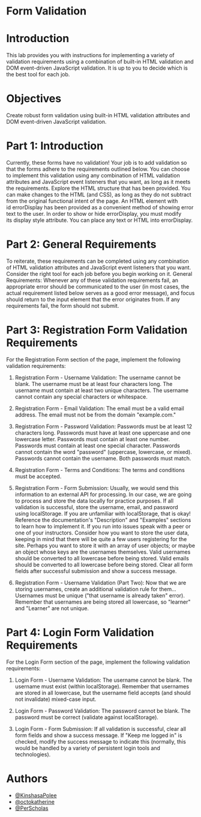 # Form Validation

# Introduction
This lab provides you with instructions for implementing a variety of validation requirements using a combination of built-in HTML validation and DOM event-driven JavaScript validation. It is up to you to decide which is the best tool for each job.

# Objectives
Create robust form validation using built-in HTML validation attributes and DOM event-driven JavaScript validation.

# Part 1: Introduction
Currently, these forms have no validation! Your job is to add validation so that the forms adhere to the requirements outlined below. You can choose to implement this validation using any combination of HTML validation attributes and JavaScript event listeners that you want, as long as it meets the requirements.
Explore the HTML structure that has been provided. You can make changes to the HTML (and CSS), as long as they do not subtract from the original functional intent of the page. An HTML element with id errorDisplay has been provided as a convenient method of showing error text to the user. In order to show or hide errorDisplay, you must modify its display style attribute. You can place any text or HTML into errorDisplay.

# Part 2: General Requirements
To reiterate, these requirements can be completed using any combination of HTML validation attributes and JavaScript event listeners that you want. Consider the right tool for each job before you begin working on it.
General Requirements: Whenever any of these validation requirements fail, an appropriate error should be communicated to the user (in most cases, the actual requirement listed below serves as a good error message), and focus should return to the input element that the error originates from. If any requirements fail, the form should not submit.

# Part 3: Registration Form Validation Requirements
For the Registration Form section of the page, implement the following validation requirements:
1. Registration Form - Username Validation:
The username cannot be blank.
The username must be at least four characters long.
The username must contain at least two unique characters.
The username cannot contain any special characters or whitespace.

2. Registration Form - Email Validation:
The email must be a valid email address.
The email must not be from the domain "example.com."

3. Registration Form - Password Validation:
Passwords must be at least 12 characters long.
Passwords must have at least one uppercase and one lowercase letter.
Passwords must contain at least one number.
Passwords must contain at least one special character.
Passwords cannot contain the word "password" (uppercase, lowercase, or mixed).
Passwords cannot contain the username.
Both passwords must match.

4. Registration Form - Terms and Conditions:
The terms and conditions must be accepted.

5. Registration Form - Form Submission:
Usually, we would send this information to an external API for processing. In our case, we are going to process and store the data locally for practice purposes.
If all validation is successful, store the username, email, and password using localStorage.
If you are unfamiliar with localStorage, that is okay! Reference the documentation's "Description" and "Examples" sections to learn how to implement it. If you run into issues speak with a peer or one of your instructors.
Consider how you want to store the user data, keeping in mind that there will be quite a few users registering for the site. Perhaps you want to store it with an array of user objects; or maybe an object whose keys are the usernames themselves.
Valid usernames should be converted to all lowercase before being stored.
Valid emails should be converted to all lowercase before being stored.
Clear all form fields after successful submission and show a success message.

6. Registration Form - Username Validation (Part Two):
Now that we are storing usernames, create an additional validation rule for them...
Usernames must be unique ("that username is already taken" error). Remember that usernames are being stored all lowercase, so "learner" and "Learner" are not unique.

# Part 4: Login Form Validation Requirements
For the Login Form section of the page, implement the following validation requirements:
1. Login Form - Username Validation:
The username cannot be blank.
The username must exist (within localStorage). Remember that usernames are stored in all lowercase, but the username field accepts (and should not invalidate) mixed-case input.

2. Login Form - Password Validation:
The password cannot be blank.
The password must be correct (validate against localStorage).

3. Login Form - Form Submission:
If all validation is successful, clear all form fields and show a success message.
If "Keep me logged in" is checked, modify the success message to indicate this (normally, this would be handled by a variety of persistent login tools and technologies).

# Authors
- [@KinshasaPolee](https://github.com/KinshasaPolee)
- [@octokatherine](https://www.github.com/octokatherine)
- [@PerScholas](https://perscholas.org/)